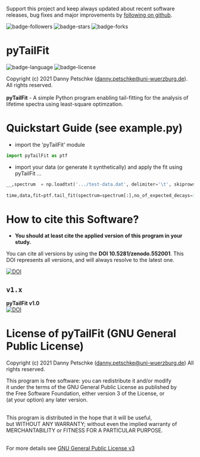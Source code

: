 Support this project and keep always updated about recent software releases, bug fixes and major improvements by [following on github](https://github.com/dpscience?tab=followers).

![badge-followers](https://img.shields.io/github/followers/dpscience?style=social)
![badge-stars](https://img.shields.io/github/stars/dpscience/pyTailFit?style=social)
![badge-forks](https://img.shields.io/github/forks/dpscience/pyTailFit?style=social)

# pyTailFit

![badge-language](https://img.shields.io/badge/language-Python-blue)
![badge-license](https://img.shields.io/badge/license-GPL-blue)

Copyright (c) 2021 Danny Petschke (danny.petschke@uni-wuerzburg.de). All rights reserved.<br><br>
<b>pyTailFit</b> - A simple Python program enabling tail-fitting for the analysis of lifetime spectra using least-square optimzation.

# Quickstart Guide (see example.py)

* import the 'pyTailFit' module

```python
import pyTailFit as ptf
```

* import your data (or generate it synthetically) and apply the fit using pyTailFit ...

```python
__,spectrum  = np.loadtxt('.../test-data.dat', delimiter='\t', skiprows=5, unpack=True, dtype='float')
        
time,data,fit=ptf.tail_fit(spectrum=spectrum[:],no_of_expected_decays=1,no_chn_right_of_peak=400,bin_width_in_ps=8.)
```

# How to cite this Software?

* <b>You should at least cite the applied version of this program in your study.</b><br>

You can cite all versions by using the <b>DOI 10.5281/zenodo.552001</b>. This DOI represents all versions, and will always resolve to the latest one.<br>

[![DOI](https://zenodo.org/badge/DOI/10.5281/zenodo.552001.svg)](https://doi.org/10.5281/zenodo.408955036)

## ``v1.x``
<b>pyTailFit v1.0</b><br>[![DOI](https://zenodo.org/badge/DOI/10.5281/zenodo.552001.svg)](https://doi.org/10.5281/zenodo.408955036)<br>
 
 # License of pyTailFit (GNU General Public License) 
 Copyright (c) 2021 Danny Petschke (danny.petschke@uni-wuerzburg.de) All rights reserved.<br>

<p align="justify">This program is free software: you can redistribute it and/or modify<br>
it under the terms of the GNU General Public License as published by<br>
the Free Software Foundation, either version 3 of the License, or<br>
(at your option) any later version.<br><br>

This program is distributed in the hope that it will be useful,<br>
but WITHOUT ANY WARRANTY; without even the implied warranty of<br>
MERCHANTABILITY or FITNESS FOR A PARTICULAR PURPOSE.<br><br></p>

For more details see [GNU General Public License v3](https://www.gnu.org/licenses/gpl-3.0)
